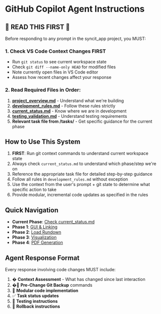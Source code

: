 # GitHub Copilot Agent Instructions

## 🚨 READ THIS FIRST 🚨

Before responding to any prompt in the syncit_app project, you MUST:

### 1. Check VS Code Context Changes FIRST
- Run `git status` to see current workspace state
- Check `git diff --name-only HEAD` for modified files  
- Note currently open files in VS Code editor
- Assess how recent changes affect your response

### 2. Read Required Files in Order:
1. **[project_overview.md](project_overview.md)** - Understand what we're building
2. **[development_rules.md](development_rules.md)** - Follow these rules strictly  
3. **[current_status.md](current_status.md)** - Know where we are in development
4. **[testing_validation.md](testing_validation.md)** - Understand testing requirements
5. **Relevant task file from /tasks/** - Get specific guidance for the current phase

## How to Use This System

1. **FIRST**: Run git context commands to understand current workspace state
2. Always check `current_status.md` to understand which phase/step we're on
3. Reference the appropriate task file for detailed step-by-step guidance
4. Follow all rules in `development_rules.md` without exception
5. Use the context from the user's prompt + git state to determine what specific action to take
6. Provide modular, incremental code updates as specified in the rules



## Quick Navigation

- **Current Phase**: [Check current_status.md](current_status.md)
- **Phase 1**: [GUI & Linking](tasks/phase_1_gui_linking.md)
- **Phase 2**: [Load Rundown](tasks/phase_2_load_rundown.md)
- **Phase 3**: [Visualization](tasks/phase_3_visualization.md)
- **Phase 4**: [PDF Generation](tasks/phase_4_pdf_generation.md)

## Agent Response Format

Every response involving code changes MUST include:
1. � **Context Assessment** - What has changed since last interaction
2. �🔄 **Pre-Change Git Backup** commands
3. 📝 **Modular code implementation**
4. ✅ **Task status updates**
5. 🧪 **Testing instructions**  
6. 🔄 **Rollback instructions**
